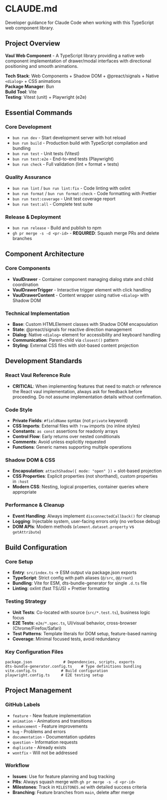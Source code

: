# CLAUDE.md

Developer guidance for Claude Code when working with this TypeScript web component library.

## Project Overview

**Vaul Web Component** - A TypeScript library providing a native web component implementation of drawer/modal interfaces with directional positioning and smooth animations.

**Tech Stack**: Web Components + Shadow DOM + @preact/signals + Native `<dialog>` + CSS animations  
**Package Manager**: Bun  
**Build Tool**: Vite  
**Testing**: Vitest (unit) + Playwright (e2e)

## Essential Commands

### Core Development

-   `bun run dev` - Start development server with hot reload
-   `bun run build` - Production build with TypeScript compilation and bundling
-   `bun run test` - Unit tests (Vitest)
-   `bun run test:e2e` - End-to-end tests (Playwright)
-   `bun run check` - Full validation (lint + format + tests)

### Quality Assurance

-   `bun run lint` / `bun run lint:fix` - Code linting with oxlint
-   `bun run format` / `bun run format:check` - Code formatting with Prettier
-   `bun run test:coverage` - Unit test coverage report
-   `bun run test:all` - Complete test suite

### Release & Deployment

-   `bun run release` - Build and publish to npm
-   `gh pr merge -s -d <pr-id>` - **REQUIRED**: Squash merge PRs and delete branches

## Component Architecture

### Core Components

-   **VaulDrawer** - Container component managing dialog state and child coordination
-   **VaulDrawerTrigger** - Interactive trigger element with click handling
-   **VaulDrawerContent** - Content wrapper using native `<dialog>` with Shadow DOM

### Technical Implementation

-   **Base**: Custom HTMLElement classes with Shadow DOM encapsulation
-   **State**: @preact/signals for reactive direction management
-   **Dialog**: Native `<dialog>` element for accessibility and keyboard handling
-   **Communication**: Parent-child via `closest()` pattern
-   **Styling**: External CSS files with slot-based content projection

## Development Standards

### React Vaul Reference Rule

-   **CRITICAL**: When implementing features that need to match or reference the React vaul implementation, always ask for feedback before proceeding. Do not assume implementation details without confirmation.

### Code Style

-   **Private Fields**: `#fieldName` syntax (not `private` keyword)
-   **CSS Imports**: External files with `?raw` imports (no inline styles)
-   **Constants**: `as const` assertions for readonly arrays
-   **Control Flow**: Early returns over nested conditionals
-   **Comments**: Avoid unless explicitly requested
-   **Functions**: Generic names supporting multiple operations

### Shadow DOM & CSS

-   **Encapsulation**: `attachShadow({ mode: "open" })` + slot-based projection
-   **CSS Properties**: Explicit properties (not shorthand), custom properties in `:host`
-   **Modern CSS**: Nesting, logical properties, container queries where appropriate

### Performance & Cleanup

-   **Event Handling**: Always implement `disconnectedCallback()` for cleanup
-   **Logging**: Injectable system, user-facing errors only (no verbose debug)
-   **DOM APIs**: Modern methods (`element.dataset.property` vs `getAttribute`)

## Build Configuration

### Core Setup

-   **Entry**: `src/index.ts` → ESM output via package.json exports
-   **TypeScript**: Strict config with path aliases (`@/src`, `@@/root`)
-   **Bundling**: Vite for ESM, dts-bundle-generator for single `.d.ts` file
-   **Linting**: oxlint (fast TS/JS) + Prettier formatting

### Testing Strategy

-   **Unit Tests**: Co-located with source (`src/*.test.ts`), business logic focus
-   **E2E Tests**: `e2e/*.spec.ts`, UI/visual behavior, cross-browser (Chrome/Firefox/Safari)
-   **Test Patterns**: Template literals for DOM setup, feature-based naming
-   **Coverage**: Minimal focused tests, avoid redundancy

### Key Configuration Files

```
package.json              # Dependencies, scripts, exports
dts-bundle-generator.config.ts    # Type definitions bundling
vite.config.ts           # Build configuration
playwright.config.ts     # E2E testing setup
```

## Project Management

### GitHub Labels

-   `feature` - New feature implementation
-   `animation` - Animations and transitions
-   `enhancement` - Feature improvements
-   `bug` - Problems and errors
-   `documentation` - Documentation updates
-   `question` - Information requests
-   `duplicate` - Already exists
-   `wontfix` - Will not be addressed

### Workflow

-   **Issues**: Use for feature planning and bug tracking
-   **PRs**: Always squash merge with `gh pr merge -s -d <pr-id>`
-   **Milestones**: Track in `MILESTONES.md` with detailed success criteria
-   **Branching**: Feature branches from `main`, delete after merge
